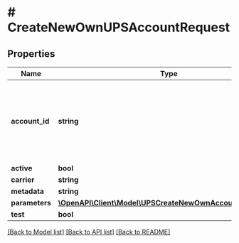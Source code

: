 # # CreateNewOwnUPSAccountRequest

## Properties

Name | Type | Description | Notes
------------ | ------------- | ------------- | -------------
**account_id** | **string** | This field is required as input to the API, but is not used for UPS. Use the empty string. |
**active** | **bool** |  |
**carrier** | **string** |  | [optional]
**metadata** | **string** |  | [optional]
**parameters** | [**\OpenAPI\Client\Model\UPSCreateNewOwnAccountParameters**](UPSCreateNewOwnAccountParameters.md) |  |
**test** | **bool** |  | [optional]

[[Back to Model list]](../../README.md#models) [[Back to API list]](../../README.md#endpoints) [[Back to README]](../../README.md)
